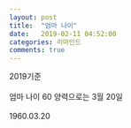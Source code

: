 ```yaml
---
layout: post
title:  "엄마 나이"
date:   2019-02-11 04:52:00
categories: 리마인드
comments: true
---
```



2019기준
<br><br>
엄마 나이 60 양력으로는 3월 20일
<br><br>
1960.03.20
